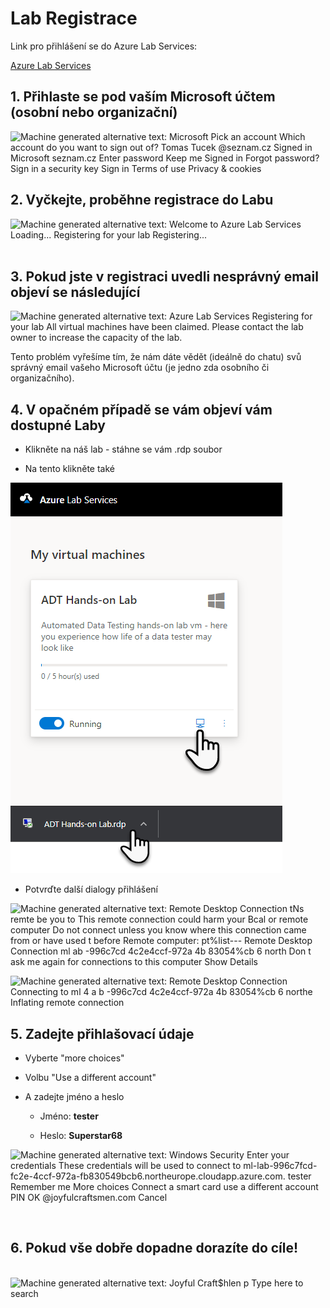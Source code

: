 # Lab Registrace

Link pro přihlášení se do Azure Lab Services:

[Azure Lab Services](https://labs.azure.com/register/2so7kpk6)


## 1.  Přihlaste se pod vaším Microsoft účtem (osobní nebo organizační)

![Machine generated alternative text: Microsoft Pick an account Which
account do you want to sign out of? Tomas Tucek \@seznam.cz Signed in
Microsoft seznam.cz Enter password Keep me Signed in Forgot password?
Sign in a security key Sign in Terms of use Privacy & cookies
](Images/media/i1.png)

## 2.  Vyčkejte, proběhne registrace do Labu

![Machine generated alternative text: Welcome to Azure Lab Services
Loading\... Registering for your lab Registering\...
](Images/media/i2.png)
 

## 3.  Pokud jste v registraci uvedli nesprávný email objeví se následující 


![Machine generated alternative text: Azure Lab Services Registering for
your lab All virtual machines have been claimed. Please contact the lab
owner to increase the capacity of the lab.
](Images/media/i3.png)

Tento problém vyřešíme tím, že nám dáte vědět (ideálně do chatu) svů správný email vašeho Microsoft účtu (je jedno zda osobního či organizačního).

## 4.  V opačném případě se vám objeví vám dostupné Laby


-   Klikněte na náš lab - stáhne se vám .rdp soubor

-   Na tento klikněte také


![](Images/media/i4.png)

-   Potvrďte další dialogy přihlášení

![Machine generated alternative text: Remote Desktop Connection tNs
remte be you to This remote connection could harm your Bcal or remote
computer Do not connect unless you know where this connection came from
or have used t before Remote computer: pt%list--- Remote Desktop
Connection ml ab -996c7cd 4c2e4ccf-972a 4b 83054%cb 6 north Don t ask me
again for connections to this computer Show Details
](Images/media/i5.png)


![Machine generated alternative text: Remote Desktop Connection
Connecting to ml 4 a b -996c7cd 4c2e4ccf-972a 4b 83054%cb 6 northe
Inflating remote connection
](Images/media/i6.png)


## 5.  Zadejte přihlašovací údaje

-   Vyberte \"more choices\"

-   Volbu \"Use a different account\"

-   A zadejte jméno a heslo

    -   Jméno: **tester**

    -   Heslo: **Superstar68**


![Machine generated alternative text: Windows Security Enter your
credentials These credentials will be used to connect to
ml-lab-996c7fcd-
fc2e-4ccf-972a-fb830549bcb6.northeurope.cloudapp.azure.com. tester
Remember me More choices Connect a smart card use a different account
PIN OK \@joyfulcraftsmen.com Cancel
](Images/media/i7.png)

 
## 6. Pokud vše dobře dopadne dorazíte do cíle!

 
![Machine generated alternative text: Joyful Craft\$hlen p Type here to
search ](Images/media/i8.jpeg)